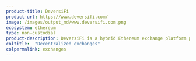 ```yaml
---
product-title: DeversiFi
product-url: https://www.deversifi.com/
image: /images/output_md/www.deversifi.com.png
ecosystem: ethereum
type: non-custodial
product-description: DeversiFi is a hybrid Ethereum exchange platform providing access to spot trading, margin trading, P2P funding & decentralized trading. [DeversiFi - interview with CEO and founder, Will Harborne](/deversifi).
coltitle:  "Decentralized exchanges"
colpermalink: exchanges
---
```

